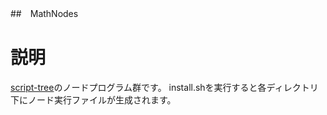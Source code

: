 ##　MathNodes
# 説明
[script-tree](https://github.com/user-0021/script-tree "ScriptTree")のノードプログラム群です。
install.shを実行すると各ディレクトリ下にノード実行ファイルが生成されます。